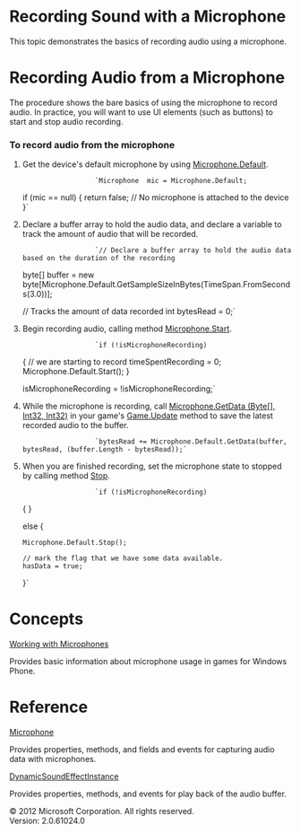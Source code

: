 ﻿

# Recording Sound with a Microphone

This topic demonstrates the basics of recording audio using a microphone.

# Recording Audio from a Microphone

The procedure shows the bare basics of using the microphone to record audio. In practice, you will want to use UI elements (such as buttons) to start and stop audio recording.

### To record audio from the microphone

1.  Get the device's default microphone by using [Microphone.Default](P_MXFA_Microphone_Default.md).
    
                          `Microphone  mic = Microphone.Default;
    if (mic == null)
    {
       return false; // No microphone is attached to the device
    }`
                        
    
2.  Declare a buffer array to hold the audio data, and declare a variable to track the amount of audio that will be recorded.
    
                          `// Declare a buffer array to hold the audio data based on the duration of the recording
    byte[] buffer = new byte[Microphone.Default.GetSampleSizeInBytes(TimeSpan.FromSeconds(3.0))];
    
    // Tracks the amount of data recorded
    int bytesRead = 0;` 
                        
    
3.  Begin recording audio, calling method [Microphone.Start](M_MXFA_Microphone_Start.md).
    
                          `if (!isMicrophoneRecording)
    {
        // we are starting to record
        timeSpentRecording = 0;                
        Microphone.Default.Start();
    }
    
    isMicrophoneRecording = !isMicrophoneRecording;`
                        
    
4.  While the microphone is recording, call [Microphone.GetData (Byte\[\], Int32, Int32)](M_MXFA_Microphone_8B8BD934_GetData.md) in your game's [Game.Update](M_Microsoft_Xna_Framework_Game_Update.md) method to save the latest recorded audio to the buffer.
    
                          `bytesRead += Microphone.Default.GetData(buffer, bytesRead, (buffer.Length - bytesRead));`
                        
    
5.  When you are finished recording, set the microphone state to stopped by calling method [Stop](M_MXFA_Microphone_Stop.md).
    
                          `if (!isMicrophoneRecording)
    {
    }
    
    else
    {
    
        Microphone.Default.Stop();                
        
        // mark the flag that we have some data available.
        hasData = true;
    }`
                        
    

# Concepts

[Working with Microphones](Audio_Microphone_XNA.md)

Provides basic information about microphone usage in games for Windows Phone.

# Reference

[Microphone](T_MXFA_Microphone.md)

Provides properties, methods, and fields and events for capturing audio data with microphones.

[DynamicSoundEffectInstance](T_MXFA_DynamicSoundEffectInstance.md)

Provides properties, methods, and events for play back of the audio buffer.

© 2012 Microsoft Corporation. All rights reserved.  
Version: 2.0.61024.0